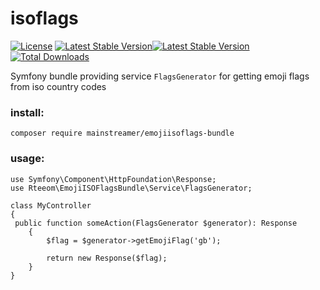 # isoflags
[![License](https://poser.pugx.org/mainstreamer/emojiisoflags-bundle/license)](https://packagist.org/packages/mainstreamer/emojiisoflags-bundle) 
[![Latest Stable Version](https://poser.pugx.org/mainstreamer/emojiisoflags-bundle/v/stable)](https://packagist.org/packages/mainstreamer/emojiisoflags-bundle)[![Latest Stable Version](https://poser.pugx.org/mainstreamer/emojiisoflags-bundle/v)](//packagist.org/packages/mainstreamer/emojiisoflags-bundle) 
[![Total Downloads](https://poser.pugx.org/mainstreamer/emojiisoflags-bundle/downloads)](https://packagist.org/packages/mainstreamer/emojiisoflags-bundle) 

Symfony bundle providing service `FlagsGenerator` for getting emoji flags from iso country codes

### install:
`
composer require mainstreamer/emojiisoflags-bundle
`

### usage:
```
use Symfony\Component\HttpFoundation\Response;
use Rteeom\EmojiISOFlagsBundle\Service\FlagsGenerator;

class MyController 
{ 
 public function someAction(FlagsGenerator $generator): Response
    {
        $flag = $generator->getEmojiFlag('gb');

        return new Response($flag);
    }
}

```
